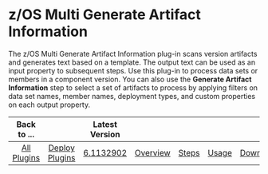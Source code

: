 
z/OS Multi Generate Artifact Information
========================================

The z/OS Multi Generate Artifact Information plug-in scans version artifacts and generates text based on a template. The output text can be used as an input property to subsequent steps. Use this plug-in to process data sets or members in a component version. You can also use the **Generate Artifact Information** step to select a set of artifacts to process by applying filters on data set names, member names, deployment types, and custom properties on each output property.

|          Back to ...          |                                |                                                                                 Latest Version                                                                                  |||||
|:-----------------------------:|:------------------------------:|:-------------------------------------------------------------------------------------------------------------------------------------------------------------------------------:| :---: | :---: | :---: | :---: |
| [All Plugins](../../index.md) | [Deploy Plugins](../README.md) | [6.1132902](https://raw.githubusercontent.com/UrbanCode/IBM-UCD-PLUGINS/main/files/zos-multi-generate-artifact-info/ucd-plugins-zos-multi-generate-artifact-info-6.1132902.zip) |[Overview](overview.md)|[Steps](steps.md)|[Usage](usage.md)|[Downloads](downloads.md)|
